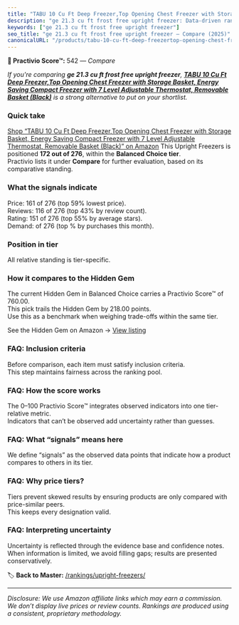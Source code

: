 ```yaml
---
title: "TABU 10 Cu Ft Deep Freezer,Top Opening Chest Freezer with Storage Basket, Energy Saving Compact Freezer with 7 Level Adjustable Thermostat, Removable Basket (Black)"
description: "ge 21.3 cu ft frost free upright freezer: Data-driven ranking using the Practivio Score™. Positioned by quality, value, demand, findability, momentum."
keywords: ["ge 21.3 cu ft frost free upright freezer"]
seo_title: "ge 21.3 cu ft frost free upright freezer — Compare (2025)"
canonicalURL: "/products/tabu-10-cu-ft-deep-freezertop-opening-chest-freezer-with-storage-basket-energy-saving-compact-freezer-with-7-level-adjustable-thermostat-removable-basket-black-B0F3JG239K/"
---
```


**🛒 Practivio Score™:** 542 — _Compare_


*If you're comparing **ge 21.3 cu ft frost free upright freezer**, **[TABU 10 Cu Ft Deep Freezer,Top Opening Chest Freezer with Storage Basket, Energy Saving Compact Freezer with 7 Level Adjustable Thermostat, Removable Basket (Black)](https://www.amazon.com/dp/B0F3JG239K?tag=practivio-20)** is a strong alternative to put on your shortlist.*
### Quick take
[Shop “TABU 10 Cu Ft Deep Freezer,Top Opening Chest Freezer with Storage Basket, Energy Saving Compact Freezer with 7 Level Adjustable Thermostat, Removable Basket (Black)” on Amazon](https://www.amazon.com/dp/B0F3JG239K?tag=practivio-20)
This Upright Freezers is positioned **172 out of 276**, within the **Balanced Choice tier**.  
Practivio lists it under **Compare** for further evaluation, based on its comparative standing.

### What the signals indicate
Price: 161 of 276 (top 59% lowest price).  
Reviews: 116 of 276 (top 43% by review count).  
Rating: 151 of 276 (top 55% by average stars).  
Demand:  of 276 (top % by purchases this month).

### Position in tier
All relative standing is tier-specific.

### How it compares to the Hidden Gem
The current Hidden Gem in Balanced Choice carries a Practivio Score™ of 760.00.  
This pick trails the Hidden Gem by 218.00 points.  
Use this as a benchmark when weighing trade-offs within the same tier.  

See the Hidden Gem on Amazon → [View listing](https://www.amazon.com/dp/B08P6CS4SW?tag=practivio-20)

### FAQ: Inclusion criteria
Before comparison, each item must satisfy inclusion criteria.  
This step maintains fairness across the ranking pool.

### FAQ: How the score works
The 0–100 Practivio Score™ integrates observed indicators into one tier-relative metric.  
Indicators that can’t be observed add uncertainty rather than guesses.

### FAQ: What “signals” means here
We define “signals” as the observed data points that indicate how a product compares to others in its tier.

### FAQ: Why price tiers?
Tiers prevent skewed results by ensuring products are only compared with price-similar peers.  
This keeps every designation valid.

### FAQ: Interpreting uncertainty
Uncertainty is reflected through the evidence base and confidence notes.  
When information is limited, we avoid filling gaps; results are presented conservatively.

<!-- Missing template for Compare/CompareWithinPriceClass -->


🏷️ **Back to Master:** [/rankings/upright-freezers/](/rankings/upright-freezers/)

---
_Disclosure: We use Amazon affiliate links which may earn a commission. We don’t display live prices or review counts. Rankings are produced using a consistent, proprietary methodology._
